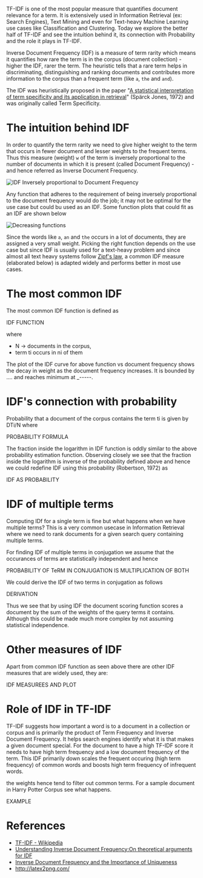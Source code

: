 TF-IDF is one of the most popular measure that quantifies document relevance for a term. It is extensively used in Information Retrieval (ex: Search Engines), Text Mining and even for Text-heavy Machine Learning use cases like Classification and Clustering. Today we explore the better half of TF-IDF and see the intuition behind it, its connection with Probability and the role it plays in TF-IDF.

Inverse Document Frequency (IDF) is a measure of term rarity which means it quantifies how rare the term is in the corpus (document collection) - higher the IDF, rarer the term. The heuristic tells that a rare term helps in discriminating, distinguishing and ranking documents and contributes more information to the corpus than a frequent term (like `a`, `the` and `and`).

The IDF was heuristically proposed in the paper "[A statistical interpretation of term specificity and its application in retrieval](http://citeseerx.ist.psu.edu/viewdoc/download?doi=10.1.1.115.8343&rep=rep1&type=pdf)" (Spärck Jones, 1972) and was originally called Term Specificity.

# The intuition behind IDF
In order to quantify the term rarity we need to give higher weight to the term that occurs in fewer document and lesser weights to the frequent terms. Thus this measure (weight) `w` of the term is inversely proportional to the number of documents in which it is present (called Document Frequency) - and hence referred as Inverse Document Frequency.

![IDF Inversely proportional to Document Frequency](https://user-images.githubusercontent.com/4745789/76211536-85237d00-622c-11ea-82f5-c0b655634839.png)

Any function that adheres to the requirement of being inversely proportional to the document frequency would do the job; it may not be optimal for the use case but could bu used as an IDF. Some function plots that could fit as an IDF are shown below

![Decreasing functions](https://user-images.githubusercontent.com/4745789/76213296-63c49000-6230-11ea-9d24-94ce048732bc.png)

Since the words like `a`, `an` and `the` occurs in a lot of documents, they are assigned a very small weight. Picking the right function depends on the use case but since IDF is usually used for a text-heavy problem and since almost all text heavy systems follow [Zipf's law](https://en.wikipedia.org/wiki/Zipf%27s_law), a common IDF measure (elaborated below) is adapted widely and performs better in most use cases.

# The most common IDF
The most common IDF function is defined as

IDF FUNCTION

where

 - N -> documents in the corpus,
 - term ti occurs in ni of them

The plot of the IDF curve for above function vs document frequency shows the decay in weight as the document frequency increases. It is bounded by .... and reaches minimum at _-----.

# IDF's connection with probability
Probability that a document of the corpus contains the term ti is given by DTi/N where

PROBABILITY FORMULA

The fraction inside the logarithm in IDF function is oddly similar to the above probability estimation function. Observing closely we see that the fraction inside the logarithm is inverse of the probability defined above and hence we could redefine IDF using this probability (Robertson, 1972) as 

IDF AS PROBABILITY

# IDF of multiple terms
Computing IDf for a single term is fine but what happens when we have multiple terms? This is a very common usecase in Information Retrieval where we need to rank documents for a given search query containing multiple terms.

For finding IDF of multiple terms in conjugation we assume that the occurances of terms are statistically independent and hence 

PROBABILITY OF TeRM IN CONJUGATION IS MULTIPLICATION OF BOTH

We could derive the IDF of two terms in conjugation as follows

DERIVATION

Thus we see that by using IDF the document scoring function scores a document by the sum of the weights of the query terms it contains. Although this could be made much more complex by not assuming statistical independence.

# Other measures of IDF
Apart from common IDF function as seen above there are other IDF measures that are widely used, they are:

IDF MEASUREES AND PLOT

# Role of IDF in TF-IDF
TF-IDF suggests how important a word is to a document in a collection or corpus and is primarily the product of Term Frequency and Inverse Document Frequency. It helps search engines identify what it is that makes a given document special. For the document to have a high TF-IDF score it needs to have high term frequency and a low document frequency of the term. This IDF primarily down scales the frequent occuring (high term frequency) of common words and boosts high term frequency of infrequent words.

the weights hence tend to filter out common terms. 
For a sample document in Harry Potter Corpus see what happens.

EXAMPLE

# References
 - [TF-IDF - Wikipedia](https://en.wikipedia.org/wiki/Tf%E2%80%93idf)
 - [Understanding Inverse Document Frequency:On theoretical arguments for IDF](https://pdfs.semanticscholar.org/8397/ab573dd6c97a39ff4feb9c2d9b3c1e16c705.pdf?_ga=2.255772288.944438221.1583673396-1263237981.1583673396)
 - [Inverse Document Frequency and the Importance of Uniqueness](https://moz.com/blog/inverse-document-frequency-and-the-importance-of-uniqueness)
 - http://latex2png.com/
